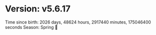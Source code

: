 # Version: v5.6.17
Time since birth: 2026 days, 48624 hours, 2917440 minutes, 175046400 seconds
Season: Spring 🌸
